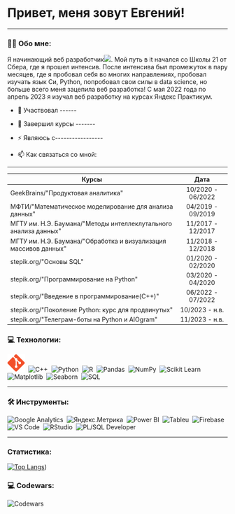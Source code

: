 # Привет, меня зовут Евгений!

---

### :man_technologist: Обо мне:

Я начинающий веб разработчик<img src="https://media.giphy.com/media/WUlplcMpOCEmTGBtBW/giphy.gif" width="30px">. Мой путь в it начался со Школы 21 от Сбера, где я прошел интенсив. После интенсива был промежуток в пару месяцев, где я пробовал себя во многих направлениях, пробовал изучать язык Си, Python, попробовал свои силы в data science, но больше всего меня зацепила веб разработка! С мая 2022 года по апрель 2023 я изучал веб разработку на курсах Яндекс Практикум. 


- :telescope: Участвовал ------

- :seedling: Завершил курсы -------

- :zap: Являюсь с-----------------

- :mailbox: Как связаться со мной: 
---

| Курсы                                                             | Дата              |
| ------------------------------------------------------------------| :---------------: |
| GeekBrains/"Продуктовая аналитика"                                | 10/2020 - 06/2022 |
| МФТИ/"Математическое моделирование для анализа данных"            | 04/2019 - 09/2019 |
| МГТУ им. Н.Э. Баумана/"Методы интеллеклутального анализа данных"  | 11/2017 - 12/2017 |
| МГТУ им. Н.Э. Баумана/"Обработка и визуализация массивов данных"  | 11/2018 - 12/2018 |
| stepik.org/"Основы SQL"                                           | 01/2020 - 02/2020 |
| stepik.org/"Программирование на Python"                           | 03/2020 - 04/2020 |
| stepik.org/"Введение в программирование(C++)"                     | 06/2022 - 07/2022 |
| stepik.org/"Поколение Python: курс для продвинутых"               | 10/2023 - н.в.    |
| stepik.org/"Телеграм-боты на Python и AIOgram"                    |11/2023 - н.в.     |
### 💻 Технологии:

<div>
  <img src="https://github.com/devicons/devicon/blob/master/icons/git/git-original.svg" title="git" alt="git" width="40" height="40"/>&nbsp
  <img src="https://imgur.com/QEDYBTM.png" title="С++" alt="С++" width="40" height="40"/>&nbsp
  <img src="https://imgur.com/zWNCd2h.jpg" title="Python" alt="Python" width="40" height="40"/>&nbsp
  <img src="https://imgur.com/73GNvd5.png" title="R" alt="R" width="40" height="40"/>&nbsp
  <img src="https://imgur.com/OY4apj2.jpg" title="Pandas" alt="Pandas" width="40" height="40"/>&nbsp
  <img src="https://imgur.com/rqsMqqo.jpg" title="NumPy" alt="NumPy" width="40" height="40"/>&nbsp
  <img src="https://imgur.com/9H8WHB8.jpg" title="Scikit Learn" alt="Scikit Learn" width="40" height="40"/>&nbsp
  <img src="https://imgur.com/aZP3TUR.jpg" title="Matplotlib" alt="Matplotlib" width="40" height="40"/>&nbsp
  <img src="https://imgur.com/9VNIqLU.jpg" title="Seaborn" alt="Seaborn" width="40" height="40"/>&nbsp
  <img src="https://i.imgur.com/L5zprco.jpg" title="SQL" alt="SQL" width="40" height="40"/>&nbsp;
</div>

---

### 🛠 Инструменты:

<div>
  <img src="https://imgur.com/BH6QX0o.png" title="Google Analytics" alt="Google Analytics" width="40" height="40"/>&nbsp;
  <img src="https://imgur.com/oU1mf9K.png" title="Яндекс.Метрика" alt="Яндекс.Метрика" width="40" height="40"/>&nbsp;
  <img src="https://imgur.com/5z2d9U0.png" title="Power BI" alt="Power BI" width="40" height="40"/>&nbsp;
  <img src="https://imgur.com/irVT0MQ.png" title="Tableu" alt="Tableu" width="40" height="40"/>&nbsp;
  <img src="https://imgur.com/pXSaKCr.png" title="Firebase" alt="Firebase" width="40" height="40"/>&nbsp;
  <img src="https://imgur.com/oa19GwS.png" title="VS Code" alt="VS Code" width="40" height="40"/>&nbsp;
  <img src="https://imgur.com/73GNvd5.png" title="RStudio" alt="RStudio" width="40" height="40"/>&nbsp;
  <img src="https://imgur.com/lUEQ3Mi.png" title="PL/SQL Developer" alt="PL/SQL Developer" width="40" height="40"/>&nbsp;
</div>

---
<!-- ### 💻 Пройденные курсы:

| Курсы                                                           | Дата              |
| ----------------------------------------------------------------| :---------------: |
| netology.ru/Старт в программировании                            | 02/2022 - 03/2022 |
| stepik.org/Основы программирования на C. Задачи.                | 02/2022 - 03/2022 |
| netology.ru/Основы верстки сайта                                | 02/2022 - 03/2022 |
| netology.ru/Первые шаги в JavaScript: создаём сайт и приложение | 02/2022 - 03/2022 |
| stepik.org/Веб-разработка для начинающих: HTML и CSS            | 02/2022 - 03/2022 |
| stepik.org/JavaScript для начинающих                            | 01/2023 - 01/2023 |
| stepik.org/Web-технологии: начальный уровень                    | 01/2023 - 01/2023 |
| practicum.yandex/Факультет Веб разработки                       | 05/2022 - xx/2023 |

--- -->
### Статистика:
[![Top Langs](https://github-readme-stats.vercel.app/api/top-langs/?username=ElkinEvgeny)](https://github.com/anuraghazra/github-readme-stats))




### 💻 Codewars:
![Codewars](https://github.r2v.ch/codewars?user=ElkinEvgeny&name=true&top_languages=true&stroke=%23)




